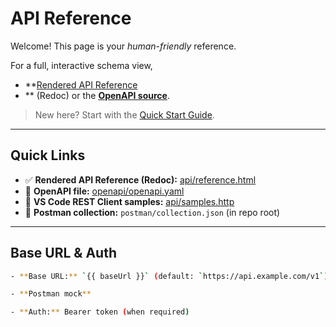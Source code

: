 
# API Reference

Welcome! This page is your _human-friendly_ reference.

For a full, interactive schema view,

- **[Rendered API Reference](./reference.html)
- ** (Redoc) or the **[OpenAPI source](../openapi/openapi.yaml)**.

> New here? Start with the [Quick Start Guide](../guides/quick-start.md).

---

## Quick Links

- ✅ **Rendered API Reference (Redoc):** [api/reference.html](./reference.html)  
- 🧾 **OpenAPI file:** [openapi/openapi.yaml](../openapi/openapi.yaml)  
- 🧪 **VS Code REST Client samples:** [api/samples.http](./samples.http)  
- 🔁 **Postman collection:** `postman/collection.json` (in repo root)  

---

## Base URL & Auth

```bash
- **Base URL:** `{{ baseUrl }}` (default: `https://api.example.com/v1`)

- **Postman mock**

- **Auth:** Bearer token (when required)
